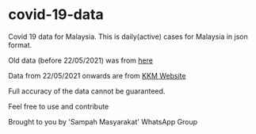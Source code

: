 # covid-19-data
Covid 19 data for Malaysia. This is daily(active) cases for Malaysia in json format.

Old data (before 22/05/2021) was from [here](https://github.com/ynshung/covid-19-malaysia)

Data from 22/05/2021 onwards are from [KKM Website](http://covid-19.moh.gov.my/terkini-negeri)

Full accuracy of the data cannot be guaranteed.

Feel free to use and contribute

Brought to you by 'Sampah Masyarakat' WhatsApp Group
